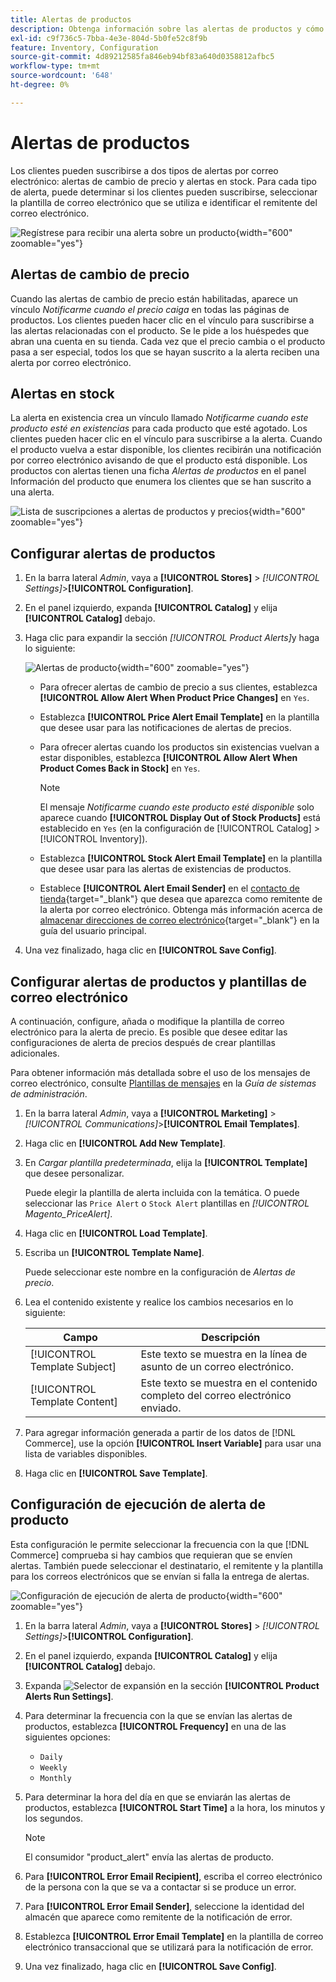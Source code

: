 ```yaml
---
title: Alertas de productos
description: Obtenga información sobre las alertas de productos y cómo utilizarlas para notificar a los clientes sobre el estado de las existencias y los cambios de precio de los productos.
exl-id: c9f736c5-7bba-4e3e-804d-5b0fe52c8f9b
feature: Inventory, Configuration
source-git-commit: 4d89212585fa846eb94bf83a640d0358812afbc5
workflow-type: tm+mt
source-wordcount: '648'
ht-degree: 0%

---
```


# Alertas de productos

Los clientes pueden suscribirse a dos tipos de alertas por correo electrónico: alertas de cambio de precio y alertas en stock. Para cada tipo de alerta, puede determinar si los clientes pueden suscribirse, seleccionar la plantilla de correo electrónico que se utiliza e identificar el remitente del correo electrónico.

![Regístrese para recibir una alerta sobre un producto](assets/product-alert-setting.png){width="600" zoomable="yes"}

## Alertas de cambio de precio

Cuando las alertas de cambio de precio están habilitadas, aparece un vínculo _Notificarme cuando el precio caiga_ en todas las páginas de productos. Los clientes pueden hacer clic en el vínculo para suscribirse a las alertas relacionadas con el producto. Se le pide a los huéspedes que abran una cuenta en su tienda. Cada vez que el precio cambia o el producto pasa a ser especial, todos los que se hayan suscrito a la alerta reciben una alerta por correo electrónico.

## Alertas en stock

La alerta en existencia crea un vínculo llamado _Notificarme cuando este producto esté en existencias_ para cada producto que esté agotado. Los clientes pueden hacer clic en el vínculo para suscribirse a la alerta. Cuando el producto vuelva a estar disponible, los clientes recibirán una notificación por correo electrónico avisando de que el producto está disponible. Los productos con alertas tienen una ficha _Alertas de productos_ en el panel Información del producto que enumera los clientes que se han suscrito a una alerta.

![Lista de suscripciones a alertas de productos y precios](assets/inventory-product-alerts.png){width="600" zoomable="yes"}

## Configurar alertas de productos

1. En la barra lateral _Admin_, vaya a **[!UICONTROL Stores]** > _[!UICONTROL Settings]_>**[!UICONTROL Configuration]**.

1. En el panel izquierdo, expanda **[!UICONTROL Catalog]** y elija **[!UICONTROL Catalog]** debajo.

1. Haga clic para expandir la sección _[!UICONTROL Product Alerts]_&#x200B;y haga lo siguiente:

   ![Alertas de producto](assets/config-catalog-product-alerts.png){width="600" zoomable="yes"}

   - Para ofrecer alertas de cambio de precio a sus clientes, establezca **[!UICONTROL Allow Alert When Product Price Changes]** en `Yes`.

   - Establezca **[!UICONTROL Price Alert Email Template]** en la plantilla que desee usar para las notificaciones de alertas de precios.

   - Para ofrecer alertas cuando los productos sin existencias vuelvan a estar disponibles, establezca **[!UICONTROL Allow Alert When Product Comes Back in Stock]** en `Yes`.

     >[!NOTE]
     >
     >El mensaje _Notificarme cuando este producto esté disponible_ solo aparece cuando **[!UICONTROL Display Out of Stock Products]** está establecido en `Yes` (en la configuración de [!UICONTROL Catalog] > [!UICONTROL Inventory]).

   - Establezca **[!UICONTROL Stock Alert Email Template]** en la plantilla que desee usar para las alertas de existencias de productos.

   - Establece **[!UICONTROL Alert Email Sender]** en el [contacto de tienda](../getting-started/store-details.md#store-email-addresses){target="_blank"} que desea que aparezca como remitente de la alerta por correo electrónico. Obtenga más información acerca de [almacenar direcciones de correo electrónico](../configuration-reference/general/store-email-addresses.md){target="_blank"} en la guía del usuario principal.

1. Una vez finalizado, haga clic en **[!UICONTROL Save Config]**.

## Configurar alertas de productos y plantillas de correo electrónico

A continuación, configure, añada o modifique la plantilla de correo electrónico para la alerta de precio. Es posible que desee editar las configuraciones de alerta de precios después de crear plantillas adicionales.

Para obtener información más detallada sobre el uso de los mensajes de correo electrónico, consulte [Plantillas de mensajes](../systems/email-template-custom.md#message-templates) en la _Guía de sistemas de administración_.

1. En la barra lateral _Admin_, vaya a **[!UICONTROL Marketing]** > _[!UICONTROL Communications]_>**[!UICONTROL Email Templates]**.

1. Haga clic en **[!UICONTROL Add New Template]**.

1. En _Cargar plantilla predeterminada_, elija la **[!UICONTROL Template]** que desee personalizar.

   Puede elegir la plantilla de alerta incluida con la temática. O puede seleccionar las `Price Alert` o `Stock Alert` plantillas en _[!UICONTROL Magento_PriceAlert]_.

1. Haga clic en **[!UICONTROL Load Template]**.

1. Escriba un **[!UICONTROL Template Name]**.

   Puede seleccionar este nombre en la configuración de _Alertas de precio_.

1. Lea el contenido existente y realice los cambios necesarios en lo siguiente:

   | Campo | Descripción |
   | ----- | ----- |
   | [!UICONTROL Template Subject] | Este texto se muestra en la línea de asunto de un correo electrónico. |
   | [!UICONTROL Template Content] | Este texto se muestra en el contenido completo del correo electrónico enviado. |

1. Para agregar información generada a partir de los datos de [!DNL Commerce], use la opción **[!UICONTROL Insert Variable]** para usar una lista de variables disponibles.

1. Haga clic en **[!UICONTROL Save Template]**.

## Configuración de ejecución de alerta de producto

Esta configuración le permite seleccionar la frecuencia con la que [!DNL Commerce] comprueba si hay cambios que requieran que se envíen alertas. También puede seleccionar el destinatario, el remitente y la plantilla para los correos electrónicos que se envían si falla la entrega de alertas.

![Configuración de ejecución de alerta de producto](assets/config-catalog-product-alerts-run-settings.png){width="600" zoomable="yes"}

1. En la barra lateral _Admin_, vaya a **[!UICONTROL Stores]** > _[!UICONTROL Settings]_>**[!UICONTROL Configuration]**.

1. En el panel izquierdo, expanda **[!UICONTROL Catalog]** y elija **[!UICONTROL Catalog]** debajo.

1. Expanda ![Selector de expansión](../assets/icon-display-expand.png) en la sección **[!UICONTROL Product Alerts Run Settings]**.

1. Para determinar la frecuencia con la que se envían las alertas de productos, establezca **[!UICONTROL Frequency]** en una de las siguientes opciones:

   - `Daily`
   - `Weekly`
   - `Monthly`

1. Para determinar la hora del día en que se enviarán las alertas de productos, establezca **[!UICONTROL Start Time]** a la hora, los minutos y los segundos.

   >[!NOTE]
   >
   >El consumidor &quot;product_alert&quot; envía las alertas de producto.

1. Para **[!UICONTROL Error Email Recipient]**, escriba el correo electrónico de la persona con la que se va a contactar si se produce un error.

1. Para **[!UICONTROL Error Email Sender]**, seleccione la identidad del almacén que aparece como remitente de la notificación de error.

1. Establezca **[!UICONTROL Error Email Template]** en la plantilla de correo electrónico transaccional que se utilizará para la notificación de error.

1. Una vez finalizado, haga clic en **[!UICONTROL Save Config]**.
